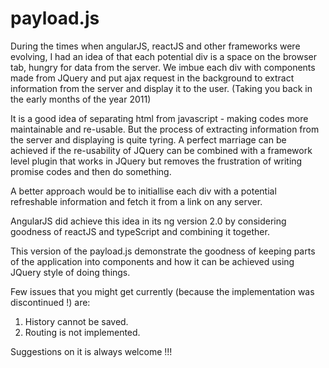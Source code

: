 # payload.js

During the times when angularJS, reactJS and other frameworks were evolving, I had an idea of that each potential div is a space on the browser tab, hungry for data from the server. We imbue each div with components made from JQuery and put ajax request in the background to extract information from the server and display it to the user. (Taking you back in the early months of the year 2011)

It is a good idea of separating html from javascript - making codes more maintainable and re-usable. But the process of extracting information from the server and displaying is quite tyring. A perfect marriage can be achieved if the re-usability of JQuery can be combined with a framework level plugin that works in JQuery but removes the frustration of writing promise codes and then do something.

A better approach would be to initiallise each div with a potential refreshable information and fetch it from a link on any server.

AngularJS did achieve this idea in its ng version 2.0 by considering goodness of reactJS and typeScript and combining it together.

This version of the payload.js demonstrate the goodness of keeping parts of the application into components and how it can be achieved using JQuery style of doing things.

Few issues that you might get currently (because the implementation was discontinued !) are:

1. History cannot be saved.
2. Routing is not implemented.

Suggestions on it is always welcome !!!
